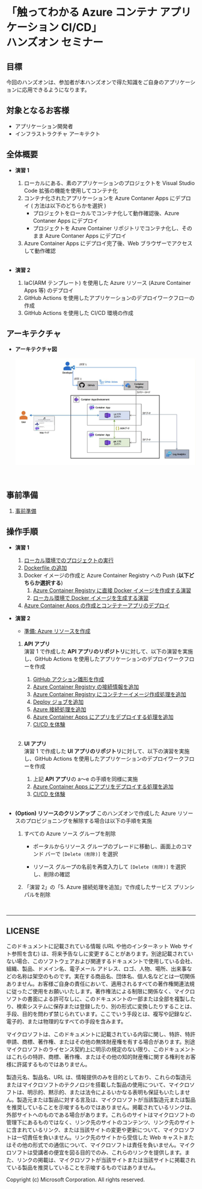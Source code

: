 # 「触ってわかる Azure コンテナ アプリケーション CI/CD」<br>ハンズオン セミナー 

## 目標
今回のハンズオンは、参加者が本ハンズオンで得た知識をご自身のアプリケーションに応用できるようになります。 

## 対象となるお客様
- アプリケーション開発者
- インフラストラクチャ アーキテクト

## 全体概要

- **演習 1**

    1. ローカルにある、素のアプリケーションのプロジェクトを Visual Studio Code 拡張の機能を使用してコンテナ化
    1. コンテナ化されたアプリケーションを Azure Contaner Apps にデプロイ ( 方法は以下のどちらかを選択 )
       - プロジェクトをローカルでコンテナ化して動作確認後、Azure Contaner Apps にデプロイ
       - プロジェクトを Azure Container リポジトリでコンテナ化し、そのまま Azure Contaner Apps にデプロイ
    1. Azure Container Apps にデプロイ完了後、Web ブラウザーでアクセスして動作確認<br><br>

- **演習 2**

    1. IaC(ARM テンプレート) を使用した Azure リソース (Azure Container Apps 等) のデプロイ 
    1. GitHub Actions を使用したアプリケーションのデプロイワークフローの作成 
    1. GitHub Actions を使用した CI/CD 環境の作成

## アーキテクチャ

- **アーキテクチャ図**

  ![Handson architecture](./images/common-architecture.png)

<br>

## 事前準備

1. [事前準備](./steps/Common.md)

## 操作手順

- **演習 1**

  1. [ローカル環境でのプロジェクトの実行](./steps/P1-01.md)
  1. [Dockerfile の追加](./steps/P1-02.md)
  1. Docker イメージの作成と  Azure Container Registry への Push (**以下どちらか選択する**)
      1. [Azure Container Registry に直接 Docker イメージを作成する演習](./steps/P1-03-a.md)
      1. [ローカル環境で Docker イメージを生成する演習](./steps/P1-03-b.md)
  1. [Azure Container Apps の作成とコンテナーアプリのデプロイ](./steps/P1-04.md)
>
- **演習 2**
  
  - [準備: Azure リソースを作成](./steps/P2-00.md)

  1. **API アプリ**  
     演習 1 で作成した **API アプリのリポジトリ**に対して、以下の演習を実施し、GitHub Actions を使用したアプリケーションのデプロイワークフローを作成 

     1. [GitHub アクション雛形を作成](./steps/P2-01.md)
     1. [Azure Container Registry の接続情報を追加](./steps/P2-02.md)
     1. [Azure Container Registry にコンテナーイメージ作成処理を追加](./steps/P2-03.md)
     1. [Deploy ジョブを追加](./steps/P2-04.md)
     1. [Azure 接続処理を追加](./steps/P2-05.md)
     1. [Azure Container Apps にアプリをデプロイする処理を追加](./steps/P2-06-a.md)
     1. [CI/CD を体験](./steps/P2-07-a.md)<br><br>

  1. **UI アプリ**  
     演習 1 で作成した **UI アプリのリポジトリ**に対して、以下の演習を実施し、GitHub Actions を使用したアプリケーションのデプロイワークフローを作成 

     1. 上記 **API アプリ**の a〜e の手順を同様に実施
     1. [Azure Container Apps にアプリをデプロイする処理を追加](./steps/P2-06-b.md)
     1. [CI/CD を体験](./steps/P2-07-b.md)<br><br>     

- **(Option) リソースのクリンアップ**
このハンズオンで作成した Azure リソースのプロビジョニングを解除する場合は以下の手順を実施

  1. すべての Azure ソース グループを削除

      - ポータルからリソース グループのブレードに移動し、画面上のコマンド バーで `[Delete (削除)]` を選択

      - リソース グループの名前を再度入力して `[Delete (削除)]` を選択し、削除の確認

  2. 「演習 2」の「5. Azure 接続処理を追加」で作成したサービス プリンシパルを削除

<br>

---
## LICENSE

このドキュメントに記載されている情報 (URL や他のインターネット Web サイト参照を含む) は、将来予告なしに変更することがあります。別途記載されていない場合、このソフトウェアおよび関連するドキュメントで使用している会社、組織、製品、ドメイン名、電子メール アドレス、ロゴ、人物、場所、出来事などの名称は架空のものです。実在する商品名、団体名、個人名などとは一切関係ありません。お客様ご自身の責任において、適用されるすべての著作権関連法規に従ったご使用をお願いいたします。著作権法による制限に関係なく、マイクロソフトの書面による許可なしに、このドキュメントの一部または全部を複製したり、検索システムに保存または登録したり、別の形式に変換したりすることは、手段、目的を問わず禁じられています。ここでいう手段とは、複写や記録など、電子的、または物理的なすべての手段を含みます。

マイクロソフトは、このドキュメントに記載されている内容に関し、特許、特許申請、商標、著作権、またはその他の無体財産権を有する場合があります。別途マイクロソフトのライセンス契約上に明示の規定のない限り、このドキュメントはこれらの特許、商標、著作権、またはその他の知的財産権に関する権利をお客様に許諾するものではありません。

製造元名、製品名、URL は、情報提供のみを目的としており、これらの製造元またはマイクロソフトのテクノロジを搭載した製品の使用について、マイクロソフトは、明示的、黙示的、または法令によるいかなる表明も保証もいたしません。製造元または製品に対する言及は、マイクロソフトが当該製造元または製品を推奨していることを示唆するものではありません。掲載されているリンクは、外部サイトへのものである場合があります。これらのサイトはマイクロソフトの管理下にあるものではなく、リンク先のサイトのコンテンツ、リンク先のサイトに含まれているリンク、または当該サイトの変更や更新について、マイクロソフトは一切責任を負いません。リンク先のサイトから受信した Web キャストまたはその他の形式での通信について、マイクロソフトは責任を負いません。マイクロソフトは受講者の便宜を図る目的でのみ、これらのリンクを提供します。また、リンクの掲載は、マイクロソフトが当該サイトまたは当該サイトに掲載されている製品を推奨していることを示唆するものではありません。

Copyright (c) Microsoft Corporation. All rights reserved.
